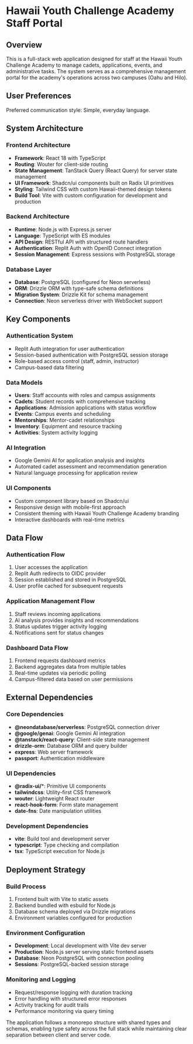 # Hawaii Youth Challenge Academy Staff Portal

## Overview

This is a full-stack web application designed for staff at the Hawaii Youth Challenge Academy to manage cadets, applications, events, and administrative tasks. The system serves as a comprehensive management portal for the academy's operations across two campuses (Oahu and Hilo).

## User Preferences

Preferred communication style: Simple, everyday language.

## System Architecture

### Frontend Architecture
- **Framework**: React 18 with TypeScript
- **Routing**: Wouter for client-side routing
- **State Management**: TanStack Query (React Query) for server state management
- **UI Framework**: Shadcn/ui components built on Radix UI primitives
- **Styling**: Tailwind CSS with custom Hawaii-themed design tokens
- **Build Tool**: Vite with custom configuration for development and production

### Backend Architecture
- **Runtime**: Node.js with Express.js server
- **Language**: TypeScript with ES modules
- **API Design**: RESTful API with structured route handlers
- **Authentication**: Replit Auth with OpenID Connect integration
- **Session Management**: Express sessions with PostgreSQL storage

### Database Layer
- **Database**: PostgreSQL (configured for Neon serverless)
- **ORM**: Drizzle ORM with type-safe schema definitions
- **Migration System**: Drizzle Kit for schema management
- **Connection**: Neon serverless driver with WebSocket support

## Key Components

### Authentication System
- Replit Auth integration for user authentication
- Session-based authentication with PostgreSQL session storage
- Role-based access control (staff, admin, instructor)
- Campus-based data filtering

### Data Models
- **Users**: Staff accounts with roles and campus assignments
- **Cadets**: Student records with comprehensive tracking
- **Applications**: Admission applications with status workflow
- **Events**: Campus events and scheduling
- **Mentorships**: Mentor-cadet relationships
- **Inventory**: Equipment and resource tracking
- **Activities**: System activity logging

### AI Integration
- Google Gemini AI for application analysis and insights
- Automated cadet assessment and recommendation generation
- Natural language processing for application review

### UI Components
- Custom component library based on Shadcn/ui
- Responsive design with mobile-first approach
- Consistent theming with Hawaii Youth Challenge Academy branding
- Interactive dashboards with real-time metrics

## Data Flow

### Authentication Flow
1. User accesses the application
2. Replit Auth redirects to OIDC provider
3. Session established and stored in PostgreSQL
4. User profile cached for subsequent requests

### Application Management Flow
1. Staff reviews incoming applications
2. AI analysis provides insights and recommendations
3. Status updates trigger activity logging
4. Notifications sent for status changes

### Dashboard Data Flow
1. Frontend requests dashboard metrics
2. Backend aggregates data from multiple tables
3. Real-time updates via periodic polling
4. Campus-filtered data based on user permissions

## External Dependencies

### Core Dependencies
- **@neondatabase/serverless**: PostgreSQL connection driver
- **@google/genai**: Google Gemini AI integration
- **@tanstack/react-query**: Client-side state management
- **drizzle-orm**: Database ORM and query builder
- **express**: Web server framework
- **passport**: Authentication middleware

### UI Dependencies
- **@radix-ui/***: Primitive UI components
- **tailwindcss**: Utility-first CSS framework
- **wouter**: Lightweight React router
- **react-hook-form**: Form state management
- **date-fns**: Date manipulation utilities

### Development Dependencies
- **vite**: Build tool and development server
- **typescript**: Type checking and compilation
- **tsx**: TypeScript execution for Node.js

## Deployment Strategy

### Build Process
1. Frontend built with Vite to static assets
2. Backend bundled with esbuild for Node.js
3. Database schema deployed via Drizzle migrations
4. Environment variables configured for production

### Environment Configuration
- **Development**: Local development with Vite dev server
- **Production**: Node.js server serving static frontend assets
- **Database**: Neon PostgreSQL with connection pooling
- **Sessions**: PostgreSQL-backed session storage

### Monitoring and Logging
- Request/response logging with duration tracking
- Error handling with structured error responses
- Activity tracking for audit trails
- Performance monitoring via query timing

The application follows a monorepo structure with shared types and schemas, enabling type safety across the full stack while maintaining clear separation between client and server code.
